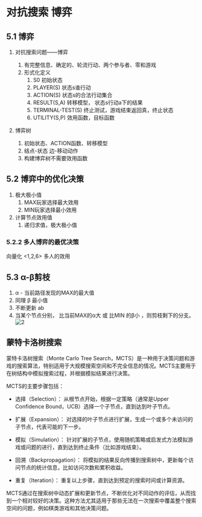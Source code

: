 # 对抗搜索 博弈
## 5.1 博弈
1. 对抗搜索问题——博弈
    1. 有完整信息、确定的、轮流行动、两个参与者、零和游戏
    2. 形式化定义
       1. S0 初始状态
       2. PLAYER(S) 状态s谁行动
       3. ACTION(S) 状态s的合法行动集合
       4. RESULT(S,A)   转移模型， 状态s行动a下的结果
       5. TERMINAL-TEST(S)  终止测试，游戏结束返回真，终止状态
       6. UTILITY(S,P)  效用函数，目标函数

2. 博弈树
   1. 初始状态、ACTION函数、转移模型
   2. 结点-状态 边-移动动作
   3. 构建博弈树不需要效用函数

## 5.2 博弈中的优化决策
1. 极大极小值
   1. MAX玩家选择最大效用
   2. MIN玩家选择最小效用
2. 计算节点效用值
   1. 递归求值，极大极小值

### 5.2.2 多人博弈的最优决策
向量化 <1,2,6> 多人的效用

## 5.3 α-β剪枝
1. α - 当前路径发现的MAX的最大值
2. 同理 β 最小值
3. 不断更新 ab 
4. 当某个节点分别， 比当前MAX的α大 或 比MIN 的β小 ，则剪枝剩下的分支。
![2](/course-notes/人工智能/image/第二部分/2.jpg)

## 蒙特卡洛树搜索
蒙特卡洛树搜索（Monte Carlo Tree Search，MCTS）是一种用于决策问题和游戏的搜索算法，特别适用于大规模搜索空间和不完全信息的情况。MCTS主要用于在树结构中模拟搜索过程，并根据模拟结果进行决策。

MCTS的主要步骤包括：

 - 选择（Selection）： 从根节点开始，根据一定策略（通常是Upper Confidence Bound，UCB）选择一个子节点，直到达到叶子节点。
 
 - 扩展（Expansion）： 对选择的叶子节点进行扩展，生成一个或多个未访问的子节点，代表可能的下一步。

 - 模拟（Simulation）： 针对扩展的子节点，使用随机策略或启发式方法模拟游戏或问题的进行，直到达到终止条件（比如游戏结束）。

 - 回溯（Backpropagation）： 将模拟的结果反向传播到搜索树中，更新每个访问节点的统计信息，比如访问次数和累积收益。

 - 重复（Iteration）： 重复以上步骤，直到达到预定的搜索时间或计算资源。

MCTS通过在搜索树中动态扩展和更新节点，不断优化对不同动作的评估，从而找到一个相对较好的决策。这种方法尤其适用于那些无法在一次搜索中覆盖整个搜索空间的问题，例如棋类游戏和其他决策问题。